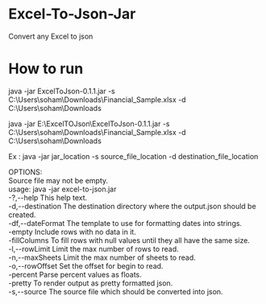 # Excel-To-Json-Jar
Convert any Excel to json

# How to run

java -jar ExcelToJson-0.1.1.jar -s C:\Users\soham\Downloads\Financial_Sample.xlsx -d C:\Users\soham\Downloads</br>

java -jar E:\ExcelTOJson\ExcelToJson-0.1.1.jar -s C:\Users\soham\Downloads\Financial_Sample.xlsx -d C:\Users\soham\Downloads</br>


Ex : java -jar jar_location -s source_file_location -d destination_file_location</br>


OPTIONS:</br>
Source file may not be empty.</br>
usage: java -jar excel-to-json.jar</br>
 -?,--help <arg>          This help text.</br>
 -d,--destination <arg>   The destination directory where the output.json should be created.</br>
 -df,--dateFormat <arg>   The template to use for formatting dates into strings.</br>
 -empty                   Include rows with no data in it.</br>
 -fillColumns             To fill rows with null values until they all have the same size.</br>
 -l,--rowLimit <arg>      Limit the max number of rows to read.</br>
 -n,--maxSheets <arg>     Limit the max number of sheets to read.</br>
 -o,--rowOffset <arg>     Set the offset for begin to read.</br>
 -percent                 Parse percent values as floats.</br>
 -pretty                  To render output as pretty formatted json.</br>
 -s,--source <arg>        The source file which should be converted into json.</br>
